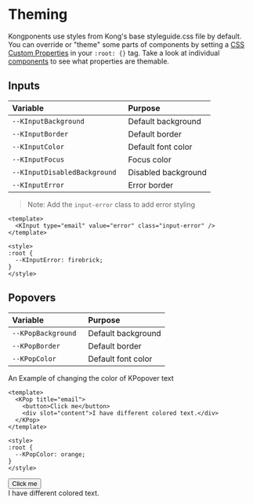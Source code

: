 # Theming

Kongponents use styles from Kong's base styleguide.css file by default. You can override or "theme" some parts of components by setting a [CSS Custom Properties](https://developer.mozilla.org/en-US/docs/Web/CSS/--*) in your `:root: {}` tag. Take a look at individual [components](/components/) to see what properties are themable.

## Inputs
| Variable | Purpose
|:-------- |:-------
| `--KInputBackground `| Default background
| `--KInputBorder `| Default border
| `--KInputColor `| Default font color
| `--KInputFocus `| Focus color
| `--KInputDisabledBackground `| Disabled background
| `--KInputError `| Error border

> Note: Add the `input-error` class to add error styling

```vue
<template>
  <KInput type="email" value="error" class="input-error" />
</template>

<style>
:root {
  --KInputError: firebrick;
}
</style>
```
<KInput id="theme-page-kinput" class="input-error" type="email" value="error" />

## Popovers
| Variable | Purpose
|:-------- |:-------
| `--KPopBackground `| Default background
| `--KPopBorder `| Default border
| `--KPopColor `| Default font color

An Example of changing the color of KPopover text

```vue
<template>
  <KPop title="email">
    <button>Click me</button>
    <div slot="content">I have different colored text.</div>
  </KPop>
</template>

<style>
:root {
  --KPopColor: orange;
}
</style>
```
<div id="theme-page-kpop">
<KPop title="email" target="#theme-page-kpop"><button>Click me</button><div slot="content">I have different colored text.</div></KPop>
</div>

<style scoped>
#theme-page-kinput { --KInputError: firebrick; }
#theme-page-kpop  { --KPopColor: orange; }
</style>
